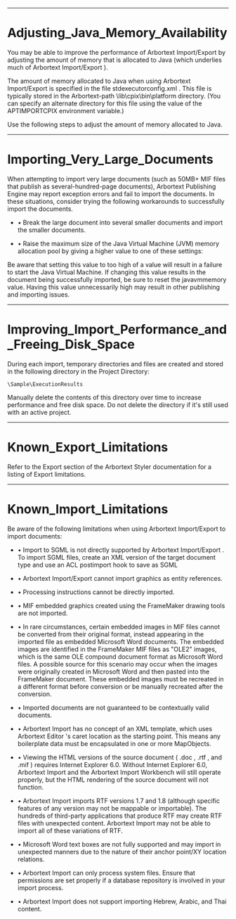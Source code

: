 

---

# Adjusting_Java_Memory_Availability

You may be able to improve the performance of Arbortext Import/Export by adjusting the amount of memory that is allocated to Java (which underlies much of Arbortext Import/Export ).

The amount of memory allocated to Java when using Arbortext Import/Export is specified in the file stdexecutorconfig.xml . This file is typically stored in the Arbortext-path \lib\cpix\bin\platform directory. (You can specify an alternate directory for this file using the value of the APTIMPORTCPIX environment variable.)

Use the following steps to adjust the amount of memory allocated to Java.



---

# Importing_Very_Large_Documents

When attempting to import very large documents (such as 50MB+ MIF files that publish as several-hundred-page documents), Arbortext Publishing Engine may report exception errors and fail to import the documents. In these situations, consider trying the following workarounds to successfully import the documents.

- • Break the large document into several smaller documents and import the smaller documents.

- • Raise the maximum size of the Java Virtual Machine (JVM) memory allocation pool by giving a higher value to one of these settings:

Be aware that setting this value to too high of a value will result in a failure to start the Java Virtual Machine. If changing this value results in the document being successfully imported, be sure to reset the javavmmemory value. Having this value unnecessarily high may result in other publishing and importing issues.



---

# Improving_Import_Performance_and_Freeing_Disk_Space

During each import, temporary directories and files are created and stored in the following directory in the Project Directory:

```
\Sample\ExecutionResults
```

Manually delete the contents of this directory over time to increase performance and free disk space. Do not delete the directory if it's still used with an active project.



---

# Known_Export_Limitations

Refer to the Export section of the Arbortext Styler documentation for a listing of Export limitations.



---

# Known_Import_Limitations

Be aware of the following limitations when using Arbortext Import/Export to import documents:

- • Import to SGML is not directly supported by Arbortext Import/Export . To import SGML files, create an XML version of the target document type and use an ACL postimport hook to save as SGML

- • Arbortext Import/Export cannot import graphics as entity references.

- • Processing instructions cannot be directly imported.

- • MIF embedded graphics created using the FrameMaker drawing tools are not imported.

- • In rare circumstances, certain embedded images in MIF files cannot be converted from their original format, instead appearing in the imported file as embedded Microsoft Word documents. The embedded images are identified in the FrameMaker MIF files as "OLE2" images, which is the same OLE compound document format as Microsoft Word files. A possible source for this scenario may occur when the images were originally created in Microsoft Word and then pasted into the FrameMaker document. These embedded images must be recreated in a different format before conversion or be manually recreated after the conversion.

- • Imported documents are not guaranteed to be contextually valid documents.

- • Arbortext Import has no concept of an XML template, which uses Arbortext Editor 's caret location as the starting point. This means any boilerplate data must be encapsulated in one or more MapObjects.

- • Viewing the HTML versions of the source document ( .doc , .rtf , and .mif ) requires Internet Explorer 6.0. Without Internet Explorer 6.0, Arbortext Import and the Arbortext Import Workbench will still operate properly, but the HTML rendering of the source document will not function.

- • Arbortext Import imports RTF versions 1.7 and 1.8 (although specific features of any version may not be mappable or importable). The hundreds of third-party applications that produce RTF may create RTF files with unexpected content. Arbortext Import may not be able to import all of these variations of RTF.

- • Microsoft Word text boxes are not fully supported and may import in unexpected manners due to the nature of their anchor point/XY location relations.

- • Arbortext Import can only process system files. Ensure that permissions are set properly if a database repository is involved in your import process.

- • Arbortext Import does not support importing Hebrew, Arabic, and Thai content.